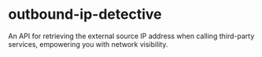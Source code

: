 # outbound-ip-detective
An API for retrieving the external source IP address when calling third-party services, empowering you with network visibility.
